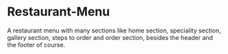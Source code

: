 # Restaurant-Menu
A restaurant menu with many sections like home section, speciality section, gallery section, steps to order and order section, besides the header and the footer of course. 
